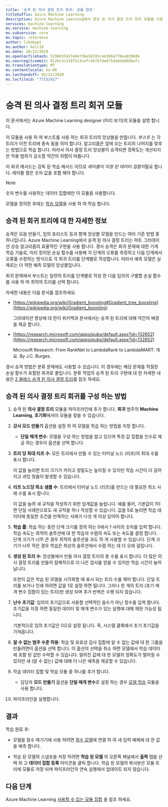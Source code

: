 ```yaml
---
title: '승격 된 의사 결정 트리 회귀: 모듈 참조'
titleSuffix: Azure Machine Learning
description: Azure Machine Learning에서 향상 된 의사 결정 트리 회귀 모듈을 사용 하 여 부스트를 사용 하는 회귀 트리의 앙상블을 만드는 방법에 대해 알아봅니다.
services: machine-learning
ms.service: machine-learning
ms.subservice: core
ms.topic: reference
author: likebupt
ms.author: keli19
ms.date: 10/22/2019
ms.openlocfilehash: 5298655437e04736e56193c443b8a770ea929606
ms.sourcegitcommit: 812bc3c318f513cefc5b767de8754a6da888befc
ms.translationtype: MT
ms.contentlocale: ko-KR
ms.lasthandoff: 02/12/2020
ms.locfileid: "77152417"
---
```

# <a name="boosted-decision-tree-regression-module"></a>승격 된 의사 결정 트리 회귀 모듈

이 문서에서는 Azure Machine Learning designer (미리 보기)의 모듈을 설명 합니다.

이 모듈을 사용 하 여 부스트를 사용 하는 회귀 트리의 앙상블을 만듭니다. *부스트* 는 각 트리가 이전 트리에 종속 됨을 의미 합니다. 알고리즘은 앞에 오는 트리의 나머지를 맞추는 방법으로 학습 합니다. 따라서 의사 결정 트리 앙상블이 승격되면 정확도는 개선되지만 적용 범위가 감소할 약간의 위험이 따릅니다.  
  
이 회귀 메서드는 감독 된 학습 메서드 이므로 *레이블이 지정 된 데이터 집합이*필요 합니다. 레이블 열은 숫자 값을 포함 해야 합니다.  

> [!NOTE]
> 숫자 변수를 사용하는 데이터 집합에만 이 모듈을 사용합니다.  

모델을 정의한 후에는 [학습 모델](./train-model.md)을 사용 하 여 학습 합니다.

  
## <a name="more-about-boosted-regression-trees"></a>승격 된 회귀 트리에 대 한 자세한 정보  

승격은 모음 만들기, 임의 포리스트 등과 함께 앙상블 모델을 만드는 여러 기존 방법 중 하나입니다.  Azure Machine Learning에서 승격 된 의사 결정 트리는 마트 그라데이션 상승 알고리즘의 효율적인 구현을 사용 합니다. 경사 승격은 회귀 문제에 대한 기계 학습 기술로, 미리 정의된 손실 함수를 사용해 각 단계의 오류를 측정하고 다음 단계에서 오류를 수정하는 방식으로 각 회귀 트리를 단계별로 작성합니다. 따라서 예측 모델은 실제로는 더 약한 예측 모델의 앙상블입니다.  
  
회귀 문제에서 부스트는 일련의 트리를 단계별로 작성 한 다음 임의의 구별할 손실 함수를 사용 하 여 최적의 트리를 선택 합니다.  
  
자세한 내용은 다음 문서를 참조하세요.  
  
+ [https://wikipedia.org/wiki/Gradient_boosting#Gradient_tree_boosting](https://wikipedia.org/wiki/Gradient_boosting)

    그라데이션 향상에 대 한이 위키백과 문서에서는 승격 된 트리에 대해 약간의 배경을 제공 합니다. 
  
-  [https://research.microsoft.com/apps/pubs/default.aspx?id=132652](https://research.microsoft.com/apps/pubs/default.aspx?id=132652)  

    Microsoft Research: From RankNet to LambdaRank to LambdaMART: 개요. By J.C. Burges.

경사 승격 방법은 분류 문제에도 사용할 수 있습니다. 이 경우에는 해당 문제를 적절한 손실 함수가 포함된 회귀로 줄입니다. 분류 작업의 승격 된 트리 구현에 대 한 자세한 내용은 [2 클래스 승격 된 의사 결정 트리](./two-class-boosted-decision-tree.md)를 참조 하세요.  

## <a name="how-to-configure-boosted-decision-tree-regression"></a>승격 된 의사 결정 트리 회귀를 구성 하는 방법

1.  승격 된 **의사 결정 트리** 모듈을 파이프라인에 추가 합니다. **회귀** 범주의 **Machine Learning**, **초기화**에서이 모듈을 찾을 수 있습니다. 
  
2.  **강사 모드 만들기** 옵션을 설정 하 여 모델을 학습 하는 방법을 지정 합니다.  
  
    -   **단일 매개 변수**: 모델을 구성 하는 방법을 알고 있으며 특정 값 집합을 인수로 제공 하는 경우이 옵션을 선택 합니다.  
   
  
3. **트리 당 최대 리프 수**: 모든 트리에서 만들 수 있는 터미널 노드 (리프)의 최대 수를 표시 합니다.  

    이 값을 늘리면 트리 크기가 커지고 정밀도는 높아질 수 있지만 학습 시간이 더 길어지고 과잉 맞춤이 발생할 수 있습니다.  

4. **리프 노드당 최소 샘플 수**: 트리에서 터미널 노드 (리프)를 만드는 데 필요한 최소 사례 수를 표시 합니다.

    이 값을 늘려 새 규칙을 작성하기 위한 임계값을 늘립니다. 예를 들어, 기본값이 1이면 단일 사례만으로도 새 규칙을 하나 작성할 수 있습니다. 값을 5로 늘리면 학습 데이터에 동일한 조건을 만족하는 사례가 다섯 개 이상 있어야 합니다.

5. **학습 률**: 학습 하는 동안 단계 크기를 정의 하는 0에서 1 사이의 숫자를 입력 합니다. 학습 속도는 최적의 솔루션에 대 한 학습자 수렴의 속도 또는 속도를 결정 합니다. 단계 크기가 너무 큰 경우 최적의 솔루션을 과도 하 게 사용할 수 있습니다. 단계 크기가 너무 작은 경우 학습은 최상의 솔루션에서 수렴 하는 데 더 오래 걸립니다.

6. **생성 된 트리 수**: 앙상블에서 만들 의사 결정 트리의 총 수를 표시 합니다. 더 많은 의사 결정 트리를 만들어 잠재적으로 더 나은 검사를 얻을 수 있지만 학습 시간이 늘어납니다.

    또한이 값은 학습 된 모델을 시각화할 때 표시 되는 트리 수를 제어 합니다. 단일 트리를 보거나 인쇄 하려면 값을 1로 설정 하면 됩니다. 그러나 한 개의 트리 (초기 매개 변수 집합이 있는 트리)만 생성 되며 추가 반복은 수행 되지 않습니다.

7. **난수 초기값**: 임의의 초기값으로 사용할 선택적인 음수가 아닌 정수를 입력 합니다. 초기값을 지정 하면 동일한 데이터 및 매개 변수가 있는 실행에 대해 재현 가능성 됩니다.

    기본적으로 임의 초기값은 0으로 설정 됩니다. 즉, 시스템 클록에서 초기 초기값을 가져옵니다.
  
8. **알 수 없는 범주 수준 허용**: 학습 및 유효성 검사 집합에 알 수 없는 값에 대 한 그룹을 만들려면이 옵션을 선택 합니다. 이 옵션의 선택을 취소 하면 모델에서 학습 데이터에 포함 된 값만 수락할 수 있습니다. 알려진 값에 대 한 모델의 정확도가 떨어질 수 있지만 새 (알 수 없는) 값에 대해 더 나은 예측을 제공할 수 있습니다.

9. 학습 데이터 집합 및 학습 모듈 중 하나를 추가 합니다.

    - 담당자 **모드 만들기** 옵션을 **단일 매개 변수**로 설정 하는 경우 [모델 학습](train-model.md) 모듈을 사용 합니다.  
  
    

10. 파이프라인을 실행합니다.  
  
## <a name="results"></a>결과

학습 완료 후:

+ 모델을 점수 매기기에 사용 하려면 [점수 모델](./score-model.md)에 연결 하 여 새 입력 예제에 대 한 값을 예측 합니다.

+ 학습 된 모델의 스냅숏을 저장 하려면 **학습 된 모델** 의 오른쪽 패널에서 **출력** 탭을 선택 하 고 **데이터 집합 등록** 아이콘을 클릭 합니다. 학습 된 모델의 복사본은 모듈 트리에 모듈로 저장 되며 파이프라인의 연속 실행에서 업데이트 되지 않습니다.

## <a name="next-steps"></a>다음 단계

Azure Machine Learning [사용할 수 있는 모듈 집합](module-reference.md) 을 참조 하세요. 
